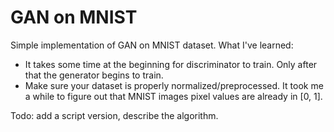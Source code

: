 # GAN on MNIST
Simple implementation of GAN on MNIST dataset.
What I've learned:
* It takes some time at the beginning for discriminator to train. Only after that the generator begins to train.
* Make sure your dataset is properly normalized/preprocessed. It took me a while to figure out that MNIST images pixel values are already in [0, 1].

Todo: add a script version, describe the algorithm.
